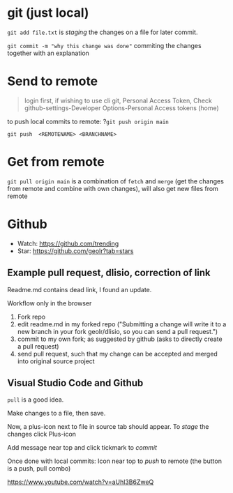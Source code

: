 

# git (just local)

`git add file.txt` is *staging* the changes on a file for later commit.

`git commit -m "why this change was done"` commiting the changes together with an explanation

# Send to remote

> login first, if wishing to use cli git, Personal Access Token, Check github-settings-Developer Options-Personal Access tokens (home)

to push local commits to remote:
?`git push origin main`

`git push  <REMOTENAME> <BRANCHNAME>`

# Get from remote

`git pull origin main` is a combination of `fetch` and `merge` (get the changes from remote and combine with own changes), will also get new files from remote

# Github

* Watch: https://github.com/trending
* Star: https://github.com/geolr?tab=stars

## Example pull request, dlisio, correction of link

Readme.md contains dead link, I found an update.

Workflow only in the browser

1. Fork repo
2. edit readme.md in my forked repo ("Submitting a change will write it to a new branch in your fork geolr/dlisio, so you can send a pull request.")
3. commit to my own fork; as suggested by github (asks to directly create a pull request)
4. send pull request, such that my change can be accepted and merged into original source project

## Visual Studio Code and Github

`pull` is a good idea.

Make changes to a file, then save.

Now, a plus-icon next to file in source tab should appear. To *stage* the changes click Plus-icon

Add message near top and click tickmark to *commit*

Once done with local commits: Icon near top to *push* to remote (the button is a push, pull combo)

https://www.youtube.com/watch?v=aUhl3B6ZweQ
